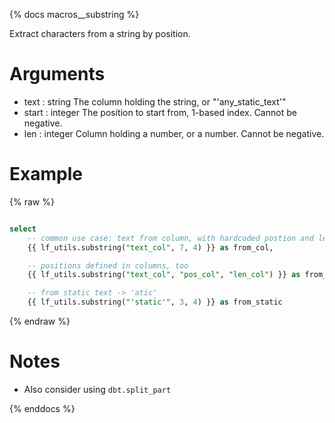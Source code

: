 {% docs macros__substring %}

Extract characters from a string by position.

# Arguments
- text : string
    The column holding the string, or "'any_static_text'"
- start : integer
    The position to start from, 1-based index. Cannot be negative.
- len : integer
    Column holding a number, or a number. Cannot be negative.

# Example
{% raw %}
```sql

select
    -- common use case: text from column, with hardcoded postion and length
    {{ lf_utils.substring("text_col", 7, 4) }} as from_col,

    -- positions defined in columns, too
    {{ lf_utils.substring("text_col", "pos_col", "len_col") }} as from_col_dynamic,

    -- from static text -> 'atic'
    {{ lf_utils.substring("'static'", 3, 4) }} as from_static
```
{% endraw %}

# Notes
- Also consider using `dbt.split_part`


{% enddocs %}